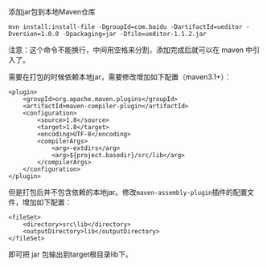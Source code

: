 
添加jar包到本地Maven仓库
```
mvn install:install-file -DgroupId=com.baidu -DartifactId=ueditor -Dversion=1.0.0 -Dpackaging=jar -Dfile=ueditor-1.1.2.jar
```
注意：这个命令不能换行，中间用空格来分割，添加完成后就可以在 maven 中引入了。



需要在打包的时候依赖本地jar，需要修改增加如下配置（maven3.1+）：
```
<plugin>
    <groupId>org.apache.maven.plugins</groupId>
    <artifactId>maven-compiler-plugin</artifactId>
    <configuration>
        <source>1.8</source>
        <target>1.8</target>
        <encoding>UTF-8</encoding>
        <compilerArgs> 
            <arg>-extdirs</arg> 
            <arg>${project.basedir}/src/lib</arg>
        </compilerArgs> 
    </configuration>
</plugin>
```
但是打包后并不包含依赖的本地jar。修改`maven-assembly-plugin`插件的配置文件，增加如下配置：
```
<fileSet>      
    <directory>src\lib</directory>
    <outputDirectory>lib</outputDirectory>
</fileSet>
```
即可把 jar 包输出到target根目录lib下。
